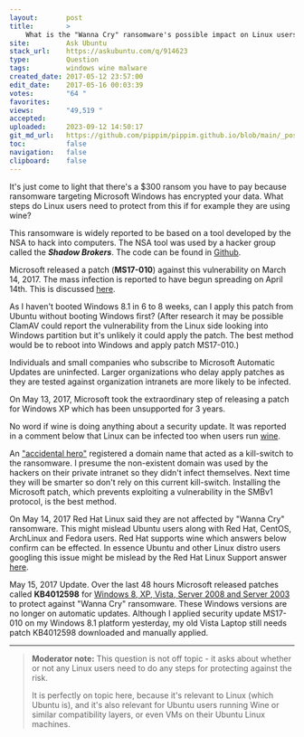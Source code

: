 ```yaml
---
layout:       post
title:        >
    What is the "Wanna Cry" ransomware's possible impact on Linux users?
site:         Ask Ubuntu
stack_url:    https://askubuntu.com/q/914623
type:         Question
tags:         windows wine malware
created_date: 2017-05-12 23:57:00
edit_date:    2017-05-16 00:03:39
votes:        "64 "
favorites:    
views:        "49,519 "
accepted:     
uploaded:     2023-09-12 14:50:17
git_md_url:   https://github.com/pippim/pippim.github.io/blob/main/_posts/2017/2017-05-12-What-is-the-_Wanna-Cry_-ransomware_s-possible-impact-on-Linux-users_.md
toc:          false
navigation:   false
clipboard:    false
---
```


It's just come to light that there's a $300 ransom you have to pay because ransomware targeting Microsoft Windows has encrypted your data. What steps do Linux users need to protect from this if for example they are using wine?

This ransomware is widely reported to be based on a tool developed by the NSA to hack into computers. The NSA tool was used by a hacker group called the ***Shadow Brokers***. The code can be found in [Github][1].

Microsoft released a patch (**MS17-010**) against this vulnerability on March 14, 2017. The mass infection is reported to have begun spreading on April 14th. This is discussed [here][2].

As I haven't booted Windows 8.1 in 6 to 8 weeks, can I apply this patch from Ubuntu without booting Windows first? (After research it may be possible ClamAV could report the vulnerability from the Linux side looking into Windows partition but it's unlikely it could apply the patch. The best method would be to reboot into Windows and apply patch MS17-010.)

Individuals and small companies who subscribe to Microsoft Automatic Updates are uninfected. Larger organizations who delay apply patches as they are tested against organization intranets are more likely to be infected.

On May 13, 2017, Microsoft took the extraordinary step of releasing a patch for Windows XP which has been unsupported for 3 years.

No word if wine is doing anything about a security update. It was reported in a comment below that Linux can be infected too when users run [wine][3].

An ["accidental hero"][4] registered a domain name that acted as a kill-switch to the ransomware. I presume the non-existent domain was used by the hackers on their private intranet so they didn't infect themselves.  Next time they will be smarter so don't rely on this current kill-switch. Installing the Microsoft patch, which prevents exploiting a vulnerability in the SMBv1 protocol, is the best method.

On May 14, 2017 Red Hat Linux said they are not affected by "Wanna Cry" ransomware. This might mislead Ubuntu users along with Red Hat, CentOS, ArchLinux and Fedora users. Red Hat supports wine which answers below confirm can be effected. In essence Ubuntu and other Linux distro users googling this issue might be mislead by the Red Hat Linux Support answer [here][5].

May 15, 2017 Update. Over the last 48 hours Microsoft released patches called **KB4012598** for [Windows 8, XP, Vista, Server 2008 and Server 2003][6] to protect against "Wanna Cry" ransomware. These Windows versions are no longer on automatic updates. Although I applied security update MS17-010 on my Windows 8.1 platform yesterday, my old Vista Laptop still needs patch KB4012598 downloaded and manually applied.

------

> **Moderator note:** This question is not off topic - it asks about whether or not any Linux users need to do any steps for protecting against the risk.  
>   
> It is perfectly on topic here, because it's relevant to Linux (which Ubuntu is), and it's also relevant for Ubuntu users running Wine or similar compatibility layers, or even VMs on their Ubuntu Linux machines.  


  [1]: https://github.com/RiskSense-Ops/MS17-010
  [2]: https://www.renditioninfosec.com/2017/05/call-to-microsoft-to-release-information-about-ms17-010/
  [3]: https://twitter.com/hackerfantastic/status/863359375787925505
  [4]: https://www.theguardian.com/technology/2017/may/13/accidental-hero-finds-kill-switch-to-stop-spread-of-ransomware-cyber-attack
  [5]: https://access.redhat.com/solutions/3031551
  [6]: http://www.catalog.update.microsoft.com/Search.aspx?q=KB4012598
